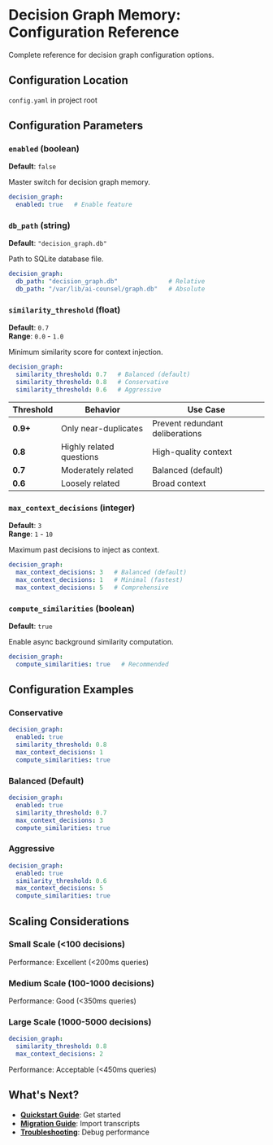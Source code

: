 # Decision Graph Memory: Configuration Reference

Complete reference for decision graph configuration options.

## Configuration Location

`config.yaml` in project root

## Configuration Parameters

### `enabled` (boolean)

**Default**: `false`

Master switch for decision graph memory.

```yaml
decision_graph:
  enabled: true   # Enable feature
```

### `db_path` (string)

**Default**: `"decision_graph.db"`

Path to SQLite database file.

```yaml
decision_graph:
  db_path: "decision_graph.db"              # Relative
  db_path: "/var/lib/ai-counsel/graph.db"   # Absolute
```

### `similarity_threshold` (float)

**Default**: `0.7`  
**Range**: `0.0` - `1.0`

Minimum similarity score for context injection.

```yaml
decision_graph:
  similarity_threshold: 0.7   # Balanced (default)
  similarity_threshold: 0.8   # Conservative
  similarity_threshold: 0.6   # Aggressive
```

| Threshold | Behavior | Use Case |
|-----------|----------|----------|
| **0.9+** | Only near-duplicates | Prevent redundant deliberations |
| **0.8** | Highly related questions | High-quality context |
| **0.7** | Moderately related | Balanced (default) |
| **0.6** | Loosely related | Broad context |

### `max_context_decisions` (integer)

**Default**: `3`  
**Range**: `1` - `10`

Maximum past decisions to inject as context.

```yaml
decision_graph:
  max_context_decisions: 3   # Balanced (default)
  max_context_decisions: 1   # Minimal (fastest)
  max_context_decisions: 5   # Comprehensive
```

### `compute_similarities` (boolean)

**Default**: `true`

Enable async background similarity computation.

```yaml
decision_graph:
  compute_similarities: true   # Recommended
```

## Configuration Examples

### Conservative

```yaml
decision_graph:
  enabled: true
  similarity_threshold: 0.8
  max_context_decisions: 1
  compute_similarities: true
```

### Balanced (Default)

```yaml
decision_graph:
  enabled: true
  similarity_threshold: 0.7
  max_context_decisions: 3
  compute_similarities: true
```

### Aggressive

```yaml
decision_graph:
  enabled: true
  similarity_threshold: 0.6
  max_context_decisions: 5
  compute_similarities: true
```

## Scaling Considerations

### Small Scale (<100 decisions)

Performance: Excellent (<200ms queries)

### Medium Scale (100-1000 decisions)

Performance: Good (<350ms queries)

### Large Scale (1000-5000 decisions)

```yaml
decision_graph:
  similarity_threshold: 0.8
  max_context_decisions: 2
```

Performance: Acceptable (<450ms queries)

## What's Next?

- **[Quickstart Guide](quickstart.md)**: Get started
- **[Migration Guide](migration.md)**: Import transcripts
- **[Troubleshooting](troubleshooting.md)**: Debug performance
